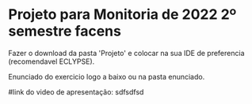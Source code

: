 # Projeto para Monitoria de 2022 2º semestre facens


Fazer o download da pasta 'Projeto' e colocar na sua IDE de preferencia (recomendavel ECLYPSE).

Enunciado do exercicio logo a baixo ou na pasta enunciado.

#link do video de apresentação:
sdfsdfsd
